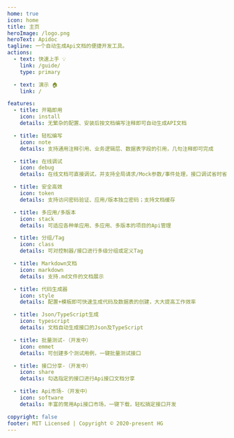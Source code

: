 ```yaml
---
home: true
icon: home
title: 主页
heroImage: /logo.png
heroText: Apidoc
tagline: 一个自动生成Api文档的便捷开发工具。
actions:
  - text: 快速上手 💡
    link: /guide/
    type: primary

  - text: 演示 🏠
    link: /

features:
  - title: 开箱即用
    icon: install
    details: 无繁杂的配置、安装后按文档编写注释即可自动生成API文档

  - title: 轻松编写
    icon: note
    details: 支持通用注释引用、业务逻辑层、数据表字段的引用，几句注释即可完成

  - title: 在线调试
    icon: debug
    details: 在线文档可直接调试，并支持全局请求/Mock参数/事件处理，接口调试省时省力

  - title: 安全高效
    icon: token
    details: 支持访问密码验证、应用/版本独立密码；支持文档缓存

  - title: 多应用/多版本
    icon: stack
    details: 可适应各种单应用、多应用、多版本的项目的Api管理

  - title: 分组/Tag
    icon: class
    details: 可对控制器/接口进行多级分组或定义Tag

  - title: Markdown文档
    icon: markdown
    details: 支持.md文件的文档展示

  - title: 代码生成器
    icon: style
    details: 配置+模板即可快速生成代码及数据表的创建，大大提高工作效率

  - title: Json/TypeScript生成
    icon: typescript
    details: 文档自动生成接口的Json及TypeScript

  - title: 批量测试-（开发中）
    icon: emmet
    details: 可创建多个测试用例，一键批量测试接口

  - title: 接口分享-（开发中）
    icon: share
    details: 勾选指定的接口进行Api接口文档分享

  - title: Api市场-（开发中）
    icon: software
    details: 丰富的常用Api接口市场，一键下载，轻松搞定接口开发

copyright: false
footer: MIT Licensed | Copyright © 2020-present HG
---
```


